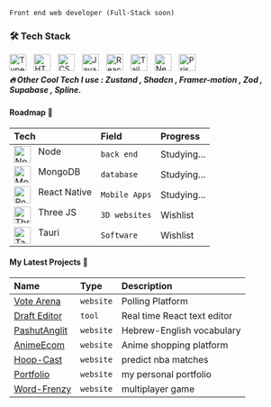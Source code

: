 `Front end web developer (Full-Stack soon)`
### 🛠 Tech Stack


<img align="left" alt="TypeScript" width="30px" style="padding-right:10px;" src="https://cdn.jsdelivr.net/gh/devicons/devicon/icons/typescript/typescript-plain.svg" />
<img align="left" alt="HTML" width="30px" style="padding-right:10px;" src="https://cdn.jsdelivr.net/gh/devicons/devicon/icons/html5/html5-plain.svg" />
<img align="left" alt="CSS" width="30px" style="padding-right:10px;" src="https://cdn.jsdelivr.net/gh/devicons/devicon/icons/css3/css3-plain.svg" />
<img align="left" alt="JavaScript" width="30px" style="padding-right:10px;" src="https://cdn.jsdelivr.net/gh/devicons/devicon/icons/javascript/javascript-plain.svg" />
<img align="left" alt="React" width="30px" style="padding-right:10px;" src="https://cdn.jsdelivr.net/gh/devicons/devicon/icons/react/react-original.svg" />
<img align="left" alt="Tailwind" width="30px" style="padding-right:10px;" src="https://www.svgrepo.com/show/374118/tailwind.svg" />
<img align="left" alt="Next" width="30px" style="padding-right:10px;" src="https://files.raycast.com/4dnlt8m2mcb98bzc4zb8pggc4csi" />
<img align="left" alt="Prisma" width="30px" style="padding-right:10px;" src="https://icons.veryicon.com/png/o/business/vscode-program-item-icon/prisma.png" />

<br/>

##### 🔥 Other Cool Tech I use : *Zustand , Shadcn , Framer-motion , Zod , Supabase , Spline.*

#### Roadmap 📌
| Tech | Field | Progress |
| :-------- | :------- | :------------------------- |
|Node <img align="left" alt="Node" width="30px" style="padding-right:10px;" src="https://static-00.iconduck.com/assets.00/node-js-icon-454x512-nztofx17.png" />   | `back end` | Studying...|
| MongoDB <img align="left" alt="MongoDB" width="30px" style="padding-right:10px;" src="https://www.svgrepo.com/show/331488/mongodb.svg" /> | `database` | Studying...|
| React Native <img align="left" alt="ReactNative" width="30px" style="padding-right:10px;" src="https://cdn.worldvectorlogo.com/logos/react-native-1.svg" /> | `Mobile Apps` | Studying...|
| Three JS <img align="left" alt="ThreeJS" width="30px" style="padding-right:10px;" src="https://encrypted-tbn0.gstatic.com/images?q=tbn:ANd9GcRRPDhSqqt_dCHFlEaOlTagl2DrZ86dkruYug&s" /> | `3D websites` | Wishlist|
| Tauri <img align="left" alt="Tauri" width="30px" style="padding-right:10px;" src="https://cdn.worldvectorlogo.com/logos/tauri-1.svg" /> | `Software` | Wishlist|




#### My Latest Projects 📄
| Name | Type     | Description                |
| :-------- | :------- | :------------------------- |
| [Vote Arena](https://github.com/iLiranS/Vote-Arena)| `website` | Polling Platform |
| [Draft Editor](https://github.com/iLiranS/tailwind-draftjs-shadcn-wysiwygEditor)| `tool` | Real time React text editor |
| [PashutAnglit](https://github.com/iLiranS/Pashut-Anglit)| `website` | Hebrew-English vocabulary |
| [AnimeEcom](https://github.com/iLiranS/AnimeEcom)| `website` | Anime shopping platform |
| [Hoop-Cast](https://github.com/iLiranS/HoopCast)| `website` | predict nba matches |
| [Portfolio](https://github.com/iLiranS/portfolio_new)| `website` | my personal portfolio 
| [Word-Frenzy](https://github.com/iLiranS/Word-Frenzy-game)| `website` | multiplayer game |



